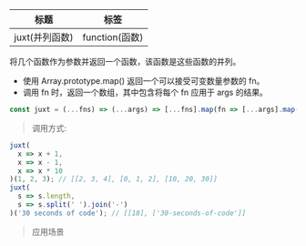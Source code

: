 |  标题   | 标签  |
|  ----  | ----  |
| juxt(并列函数) | function(函数) |

将几个函数作为参数并返回一个函数，该函数是这些函数的并列。

* 使用 Array.prototype.map() 返回一个可以接受可变数量参数的 fn。
* 调用 fn 时，返回一个数组，其中包含将每个 fn 应用于 args 的结果。

```js
const juxt = (...fns) => (...args) => [...fns].map(fn => [...args].map(fn));
```

> 调用方式:

```js
juxt(
  x => x + 1,
  x => x - 1,
  x => x * 10
)(1, 2, 3); // [[2, 3, 4], [0, 1, 2], [10, 20, 30]]
juxt(
  s => s.length,
  s => s.split(' ').join('-')
)('30 seconds of code'); // [[18], ['30-seconds-of-code']]
```

> 应用场景

